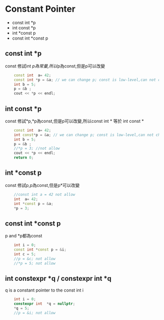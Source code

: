 # Constant Pointer

<ul>
    <li>const int *p</li>
    <li>int const *p</li>
    <li>int *const p</li>
    <li>const int *const p</li>
</ul>


       
## const int *p

const 修試int *p為常量,所以*p為const,但是p可以改變            
            
```c++
    const int  a= 42;
    const int *p = &a; // we can change p; const is low-level,can not change *p 
    int b = 5;
    p = &b ;
    cout << *p << endl;
```
            
## int const *p     
const 修試*p,*p為const,但是p可以改變,所以const int * 等於 int const *
   
```c++
    const int  a= 42;
    int const*p = &a; // we can change p; const is low-level,can not change *p 
    int b = 5;
    p = &b ;
    //*p = 3; //not allow
    cout << *p << endl;
    return 0;
```

## int *const p 
const 修試p,p為const,但是p*可以改變
   
```c++
    //const int a = 42 not allow
    int  a= 42;
    int *const p = &a; 
    *p = 3; 
```



## const int *const p
p and *p都為const

```c++
    int i = 0;
    const int *const p = &i;
    int c = 5;
    //p = &c; not allow
    //*p = 5; not allow
```


## int constexpr  *q / constexpr int *q
q is a constant pointer to the const int i

```c++
    int i = 0;
    constexpr int  *q = nullptr;
    *q = 5;
    //p = &i; not allow
   
```

















